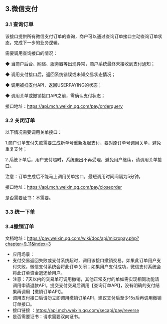 ## 3.微信支付

### 3.1 查询订单

该接口提供所有微信支付订单的查询，商户可以通过查询订单接口主动查询订单状态，完成下一步的业务逻辑。

需要调用查询接口的情况：

◆ 当商户后台、网络、服务器等出现异常，商户系统最终未接收到支付通知；

◆ 调用支付接口后，返回系统错误或未知交易状态情况；

◆ 调用被扫支付API，返回USERPAYING的状态；

◆ 调用关单或撤销接口API之前，需确认支付状态；

接口地址：https://api.mch.weixin.qq.com/pay/orderquery

### 3.2 关闭订单

以下情况需要调用关单接口：

1.商户订单支付失败需要生成新单号重新发起支付，要对原订单号调用关单，避免重复支付；

2.系统下单后，用户支付超时，系统退出不再受理，避免用户继续，请调用关单接口。

注意：订单生成后不能马上调用关单接口，最短调用时间间隔为5分钟。

接口地址：https://api.mch.weixin.qq.com/pay/closeorder

是否需要证书：不需要。

### 3.3 统一下单



### 3.4撤销订单

文档地址：https://pay.weixin.qq.com/wiki/doc/api/micropay.php?chapter=9_11&index=3

* 应用场景：
* 支付交易返回失败或支付系统超时，调用该接口撤销交易。如果此订单用户支付失败，微信支付系统会将此订单关闭；如果用户支付成功，微信支付系统会将此订单资金退还给用户。
* 注意：7天以内的交易单可调用撤销，其他正常支付的单如需实现相同功能请调用申请退款API。提交支付交易后调用【查询订单API】，没有明确的支付结果再调用【撤销订单API】。
* 调用支付接口后请勿立即调用撤销订单API，建议支付后至少15s后再调用撤销订单接口。
* 接口链接 ：https://api.mch.weixin.qq.com/secapi/pay/reverse
* 是否需要证书：请求需要双向证书。